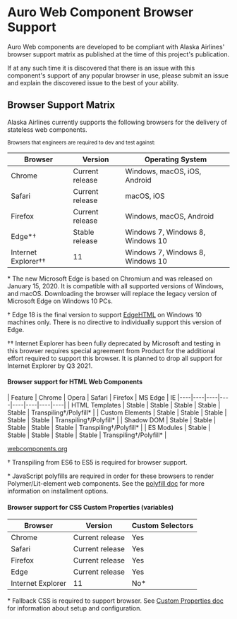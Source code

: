 # Auro Web Component Browser Support

Auro Web components are developed to be compliant with Alaska Airlines' browser support matrix as published at the time of this project's publication.

If at any such time it is discovered that there is an issue with this component's support of any popular browser in use, please submit an issue and explain the discovered issue to the best of your ability.

## Browser Support Matrix

Alaska Airlines currently supports the following browsers for the delivery of stateless web components.

<small>Browsers that engineers are required to dev and test against:</small>

| Browser | Version | Operating System |
|------|------|------|
| Chrome | Current release | Windows, macOS, iOS, Android |
| Safari | Current release | macOS, iOS |
| Firefox | Current release | Windows, macOS, Android |
| Edge*† | Stable release | Windows 7, Windows 8, Windows 10 |
| Internet Explorer†† | 11 | Windows 7, Windows 8, Windows 10 |

\* The new Microsoft Edge is based on Chromium and was released on January 15, 2020. It is compatible with all supported versions of Windows, and macOS. Downloading the browser will replace the legacy version of Microsoft Edge  on Windows 10 PCs.

† Edge 18 is the final version to support [EdgeHTML](https://en.wikipedia.org/wiki/EdgeHTML) on Windows 10 machines only. There is no directive to individually support this version of Edge.

†† Internet Explorer has been fully deprecated by Microsoft and testing in this browser requires special agreement from Product for the additional effort required to support this browser. It is planned to drop all support for Internet Explorer by Q3 2021.

#### Browser support for HTML Web Components

| Feature | Chrome | Opera | Safari | Firefox | MS Edge | IE
|----|----|----|----|----|----|----|----|
| HTML Templates | Stable | Stable | Stable | Stable | Stable | Transpiling†/Polyfill* |
| Custom Elements | Stable | Stable | Stable | Stable | Stable | Transpiling†/Polyfill* |
| Shadow DOM | Stable | Stable | Stable | Stable | Stable | Transpiling†/Polyfill* |
| ES Modules | Stable | Stable | Stable | Stable | Stable | Transpiling†/Polyfill* |

[webcomponents.org](https://www.webcomponents.org/)

† Transpiling from ES6 to ES5 is required for browser support.

\* JavaScript polyfills are required in order for these browsers to render Polymer/Lit-element web components. See the [polyfill doc](https://github.com/AlaskaAirlines/auro/blob/master/src/POLYFILL.md) for more information on installment options.

#### Browser support for CSS Custom Properties (variables)

| Browser | Version | Custom Selectors |
|------|------|------|
| Chrome | Current release | Yes |
| Safari | Current release | Yes |
| Firefox | Current release | Yes |
| Edge | Current release | Yes |
| Internet Explorer | 11 | No* |

\* Fallback CSS is required to support browser. See [Custom Properties doc](https://auro.alaskaair.com/support/custom-properties) for information about setup and configuration.

